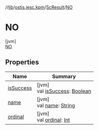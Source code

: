 //[lib](../../../../index.md)/[ostis.jesc.kpm](../../index.md)/[ScResult](../index.md)/[NO](index.md)

# NO

[jvm]\
[NO](index.md)

## Properties

| Name | Summary |
|---|---|
| [isSuccess](../is-success.md) | [jvm]<br>val [isSuccess](../is-success.md): [Boolean](https://kotlinlang.org/api/latest/jvm/stdlib/kotlin/-boolean/index.html) |
| [name](../../../ostis.jesc.memory.element.node/-sc-node-type/-v-a-r_-m-a-t-e-r-i-a-l/index.md#-372974862%2FProperties%2F1299105613) | [jvm]<br>val [name](../../../ostis.jesc.memory.element.node/-sc-node-type/-v-a-r_-m-a-t-e-r-i-a-l/index.md#-372974862%2FProperties%2F1299105613): [String](https://kotlinlang.org/api/latest/jvm/stdlib/kotlin/-string/index.html) |
| [ordinal](../../../ostis.jesc.memory.element.node/-sc-node-type/-v-a-r_-m-a-t-e-r-i-a-l/index.md#-739389684%2FProperties%2F1299105613) | [jvm]<br>val [ordinal](../../../ostis.jesc.memory.element.node/-sc-node-type/-v-a-r_-m-a-t-e-r-i-a-l/index.md#-739389684%2FProperties%2F1299105613): [Int](https://kotlinlang.org/api/latest/jvm/stdlib/kotlin/-int/index.html) |
